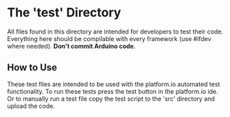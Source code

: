 # The 'test' Directory
All files found in this directory are intended for developers to test their code. Everything here should be compilable with every framework (use #ifdev where needed). **Don't commit Arduino code**. 

## How to Use
These test files are intended to be used with the platform.io automated test functionality. To run these tests press the test button in the platform.io ide. Or to manually run a test file copy the test script to the 'src' directory and upload the code.
